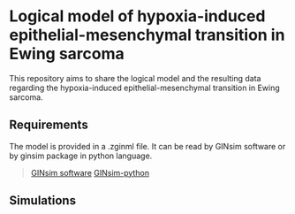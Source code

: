 # Logical model of hypoxia-induced epithelial-mesenchymal transition in Ewing sarcoma
This repository aims to share the logical model and the resulting data regarding the hypoxia-induced epithelial-mesenchymal transition in Ewing sarcoma.

## Requirements

The model is provided in a .zginml file. It can be read by GINsim software or by ginsim package in python language.

> [GINsim software](https://ginsim.org/)
> [GINsim-python](https://github.com/GINsim/GINsim-python)


## Simulations
